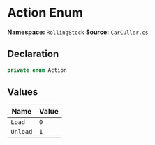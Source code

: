 # Action Enum

**Namespace:** `RollingStock`
**Source:** `CarCuller.cs`

## Declaration

```csharp
private enum Action
```

## Values

| Name | Value |
|------|-------|
| `Load` | `0` |
| `Unload` | `1` |

